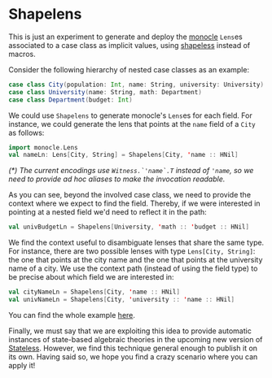 # Shapelens

This is just an experiment to generate and deploy the [monocle](https://github.com/julien-truffaut/Monocle) `Lens`es associated to a case class as implicit values, using [shapeless](https://github.com/milessabin/shapeless) instead of macros. 

Consider the following hierarchy of nested case classes as an example:

```scala
case class City(population: Int, name: String, university: University)
case class University(name: String, math: Department)
case class Department(budget: Int)
```

We could use `Shapelens` to generate monocle's `Lens`es for each field. For instance, we could generate the lens that points at the `name` field of a `City` as follows:

```scala
import monocle.Lens
val nameLn: Lens[City, String] = Shapelens[City, 'name :: HNil]
```

_(*) The current encodings use ``Witness.`'name`.T`` instead of `'name`, so we need to provide ad hoc aliases to make the invocation readable._

As you can see, beyond the involved case class, we need to provide the context where we expect to find the field. Thereby, if we were interested in pointing at a nested field we'd need to reflect it in the path:

```scala
val univBudgetLn = Shapelens[University, 'math :: 'budget :: HNil]
``` 

We find the context useful to disambiguate lenses that share the same type. For instance, there are two possible lenses with type `Lens[City, String]`: the one that points at the city name and the one that points at the university name of a city. We use the context path (instead of using the field type) to be precise about which field we are interested in:

```scala
val cityNameLn = Shapelens[City, 'name :: HNil]
val univNameLn = Shapelens[City, 'university :: 'name :: HNil]
```

You can find the whole example [here](src/test/scala/University.scala).

Finally, we must say that we are exploiting this idea to provide automatic instances of state-based algebraic theories in the upcoming new version of [Stateless](http://github.com/hablapps/stateless). However, we find this technique general enough to publish it on its own. Having said so, we hope you find a crazy scenario where you can apply it! 

